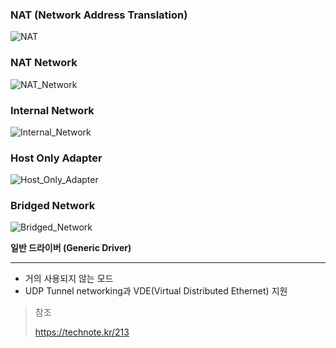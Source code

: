 ### NAT (Network Address Translation)

![NAT](..\images\NAT.png)

### NAT Network

![NAT_Network](..\images\NAT_Network.png)

### Internal Network

![Internal_Network](..\images\Internal_Network.png)

### Host Only Adapter

![Host_Only_Adapter](..\images\Host_Only_Adapter.png)

### Bridged Network

![Bridged_Network](..\images\Bridged_Network.png)



**일반 드라이버 (Generic Driver)**

------

- 거의 사용되지 않는 모드
- UDP Tunnel networking과 VDE(Virtual Distributed Ethernet) 지원

> 참조
>
>  https://technote.kr/213

